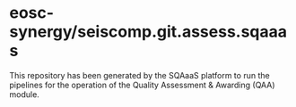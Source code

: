 <!--
SPDX-FileCopyrightText: Copyright contributors to the Software Quality Assurance as a Service (SQAaaS) project <sqaaas@ibergrid.eu>

SPDX-License-Identifier: GPL-3.0-only
-->

# eosc-synergy/seiscomp.git.assess.sqaaas
This repository has been generated by the SQAaaS platform to run the pipelines
for the operation of the
Quality Assessment & Awarding (QAA)
module.